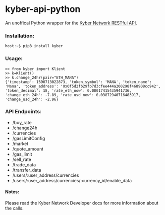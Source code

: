  # kyber-api-python
 An unoffical Python wrapper for the [Kyber Network RESTful API](https://developer.kyber.network/docs/API_ABI-RESTfulAPI/).
 
 ### Installation:
 ```
 host:~$ pip3 install kyber
 ```
 
 ### Usage:
 ```
 >> from kyber import Klient
 >> k=Klient()
 >> k.change_24hr(pair="ETH_MANA") 
 {'timestamp': 1590713022873, 'token_symbol': 'MANA', 'token_name': 'Mana', 'token_address': '0x0f5d2fb29fb7d3cfee444a200298f468908cc942', 'token_decimal': 18, 'rate_eth_now': 0.00017415435941736, 'change_eth_24h': -7.89, 'rate_usd_now': 0.03872940716483917, 'change_usd_24h': -2.96}
 ```
 
 ### API Endpoints:
 
* /buy_rate
* /change24h
* /currencies
* /gasLimitConfig
* /market
* /quote_amount
* /gas_limit
* /sell_rate
* /trade_data
* /transfer_data
* /users/:user_address/currencies
* /users/:user_address/currencies/:currency_id/enable_data

#### Notes:
Please read the Kyber Network Developer docs for more information about the calls.
 
